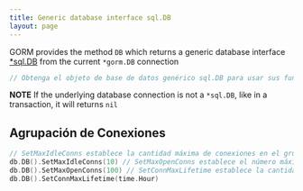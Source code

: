 ```yaml
---
title: Generic database interface sql.DB
layout: page
---
```


GORM provides the method `DB` which returns a generic database interface [*sql.DB](http://golang.org/pkg/database/sql/#DB) from the current `*gorm.DB` connection

```go
// Obtenga el objeto de base de datos genérico sql.DB para usar sus funciones db.DB() // Ping db.DB().Ping()
```

**NOTE** If the underlying database connection is not a `*sql.DB`, like in a transaction, it will returns `nil`

## Agrupación de Conexiones

```go
// SetMaxIdleConns establece la cantidad máxima de conexiones en el grupo de conexiones inactivas.
db.DB().SetMaxIdleConns(10) // SetMaxOpenConns establece el número máximo de conexiones abiertas en la base de datos.
db.DB().SetMaxOpenConns(100) // SetConnMaxLifetime establece la cantidad máxima de tiempo que una conexión puede ser reutilizada.
db.DB().SetConnMaxLifetime(time.Hour)
```
